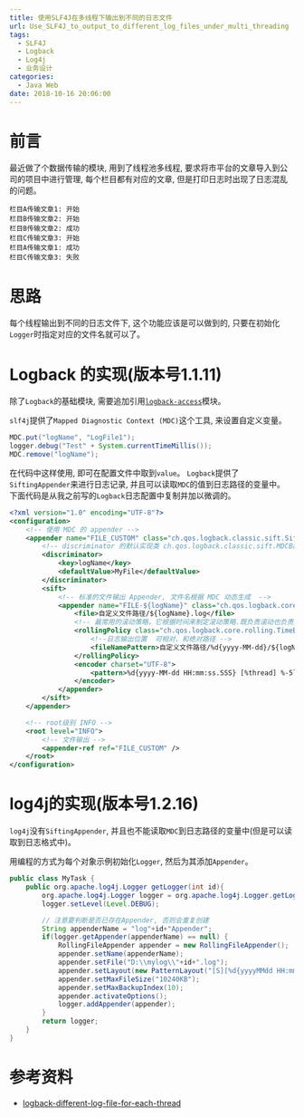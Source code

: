 ```yaml
---
title: 使用SLF4J在多线程下输出到不同的日志文件
url: Use_SLF4J_to_output_to_different_log_files_under_multi_threading
tags:
  - SLF4J
  - Logback
  - Log4j
  - 业务设计
categories:
  - Java Web
date: 2018-10-16 20:06:00
---
```


# 前言
最近做了个数据传输的模块, 用到了线程池多线程, 要求将市平台的文章导入到公司的项目中进行管理, 每个栏目都有对应的文章, 但是打印日志时出现了日志混乱的问题。
```text
栏目A传输文章1: 开始
栏目B传输文章2: 开始
栏目B传输文章2: 成功
栏目C传输文章3: 开始
栏目A传输文章1: 成功
栏目C传输文章3: 失败
```

<!-- more -->

# 思路
每个线程输出到不同的日志文件下, 这个功能应该是可以做到的, 只要在初始化`Logger`时指定对应的文件名就可以了。

# Logback 的实现(版本号1.1.11)
除了`Logback`的基础模块, 需要追加引用[`logback-access`](https://mvnrepository.com/artifact/ch.qos.logback/logback-access)模块。

`slf4j`提供了`Mapped Diagnostic Context (MDC)`这个工具, 来设置自定义变量。
```java
MDC.put("logName", "LogFile1");
logger.debug("Test" + System.currentTimeMillis());
MDC.remove("logName");
```
在代码中这样使用, 即可在配置文件中取到`value`。
`Logback`提供了`SiftingAppender`来进行日志记录, 并且可以读取`MDC`的值到日志路径的变量中。
下面代码是从我之前写的`Logback`日志配置中复制并加以微调的。
```xml
<?xml version="1.0" encoding="UTF-8"?>
<configuration>
    <!-- 使用 MDC 的 appender -->
    <appender name="FILE_CUSTOM" class="ch.qos.logback.classic.sift.SiftingAppender">
        <!-- discriminator 的默认实现类 ch.qos.logback.classic.sift.MDCBasedDiscriminator -->
        <discriminator>
            <key>logName</key>
            <defaultValue>MyFile</defaultValue>
        </discriminator>
        <sift>
            <!-- 标准的文件输出 Appender, 文件名根据 MDC 动态生成  -->
            <appender name="FILE-${logName}" class="ch.qos.logback.core.rolling.RollingFileAppender">
                <file>自定义文件路径/${logName}.log</file>
                <!-- 最常用的滚动策略，它根据时间来制定滚动策略.既负责滚动也负责出发滚动 -->
                <rollingPolicy class="ch.qos.logback.core.rolling.TimeBasedRollingPolicy">
                    <!--日志输出位置  可相对、和绝对路径 -->
                    <fileNamePattern>自定义文件路径/%d{yyyy-MM-dd}/${logName}.log</fileNamePattern>
                </rollingPolicy>
                <encoder charset="UTF-8">
                    <pattern>%d{yyyy-MM-dd HH:mm:ss.SSS} [%thread] %-5level %logger{50} - %msg%n</pattern>
                </encoder>
            </appender>
        </sift>
    </appender>

    <!-- root级别 INFO -->
    <root level="INFO">
        <!-- 文件输出 -->
        <appender-ref ref="FILE_CUSTOM" />
    </root>
</configuration>
```

# log4j的实现(版本号1.2.16)
`log4j`没有`SiftingAppender`, 并且也不能读取`MDC`到日志路径的变量中(但是可以读取到日志格式中)。

用编程的方式为每个对象示例初始化`Logger`, 然后为其添加`Appender`。
```java
public class MyTask {
    public org.apache.log4j.Logger getLogger(int id){
        org.apache.log4j.Logger logger = org.apache.log4j.Logger.getLogger("日志"+id);
        logger.setLevel(Level.DEBUG);

        // 注意要判断是否已存在Appender, 否则会重复创建
        String appenderName = "log"+id+"Appender";
        if(logger.getAppender(appenderName) == null) {
            RollingFileAppender appender = new RollingFileAppender();
            appender.setName(appenderName);
            appender.setFile("D:\\mylog\\"+id+".log");
            appender.setLayout(new PatternLayout("[S][%d{yyyyMMdd HH:mm:ss}][%-5p][%C:%L] - %m%n"));
            appender.setMaxFileSize("10240KB");
            appender.setMaxBackupIndex(10);
            appender.activateOptions();
            logger.addAppender(appender);
        }
        return logger;
    }
}
```


# 参考资料
- [logback-different-log-file-for-each-thread](https://www.mkyong.com/logging/logback-different-log-file-for-each-thread)